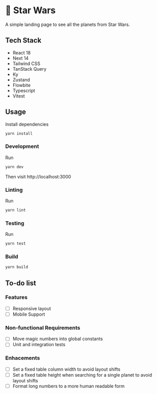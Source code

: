# 💫 Star Wars

A simple landing page to see all the planets from Star Wars.

## Tech Stack

- React 18
- Next 14
- Tailwind CSS
- TanStack Query
- Ky
- Zustand
- Flowbite
- Typescript
- Vitest

## Usage

Install dependencies

```bash
yarn install
```

### Development

Run

```bash
yarn dev
```

Then visit http://localhost:3000

### Linting

Run

```bash
yarn lint
```

### Testing

Run

```bash
yarn test
```

### Build

```bash
yarn build
```

## To-do list

### Features

- [ ] Responsive layout
- [ ] Mobile Support

### Non-functional Requirements

- [ ] Move magic numbers into global constants
- [ ] Unit and integration tests

### Enhacements

- [ ] Set a fixed table column width to avoid layout shifts
- [ ] Set a fixed table height when searching for a single planet to avoid layout shifts
- [ ] Format long numbers to a more human readable form
